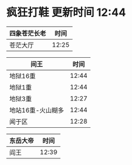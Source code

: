 # 疯狂打鞋 更新时间 12:44

| 四象苍茫长老   | 时间    |
|--------|-------|
| 苍茫大厅 | 12:25 |

| 间王   | 时间    |
|--------|-------|
| 地狱16重 | 12:44 |
| 地狱1重 | 12:44 |
| 地狱3重 | 12:27 |
| 地站16重-火山糊多 | 12:44 |
| 闻于区 | 12:28 |

| 东岳大帝   | 时间    |
|--------|-------|
| 阎王 | 12:39 |